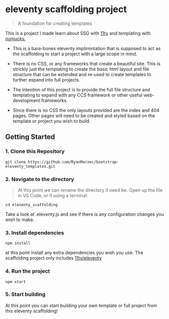 # eleventy scaffolding project
> A foundation for creating templates

This is a project I made learn about SSG with [11ty](https://https://www.11ty.dev/) and templating with [nunjucks.](https://mozilla.github.io/nunjucks/)

- This is a bare-bones eleventy implimintation that is supposed to act as the scaffolding to start a project with a large scope in mind.  
- There is no CSS, or any frameworks that create a beautiful site. This is strickly just the templating to create the basic html layout and file structure that can be extended and re-used to create templates to further expand into full projects.

- The intention of this project is to provide the full file structure and templating to expand with any CCS framework or other useful web-development frameworks. 
- Since there is no CSS the only layouts provided are the index and 404 pages. Other pages will need to be created and styled based on the template or project you wish to build. 

## Getting Started

### 1. Clone this Repository
```
git clone https://github.com/RyanMarzec/bootstrap-eleventy_templates.git
```

### 2. Navigate to the directory 
> At this point we can rename the directory if need be.
Open up the file in VS Code, or if using a terminal:
```
cd eleventy_scaffolding
```
Take a look at .eleventy.js and see if there is any configuration changes you wish to make. 

### 3. Install dependencies 
```
npm install
```
at this point install any extra dependencies you wish you use. The scaffolding project only includes [11ty/eleventy](https://github.com/11ty/eleventy)

### 4. Run the project
```
npm start
```

### 5. Start building
At this point you can start building your own template or full project from this eleventy scaffolding!